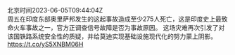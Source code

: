 北京时间2023-06-05T09:44:04Z<br>周五在印度东部奥里萨邦发生的这起事故造成至少275人死亡，这是印度史上最致命火车事故之一，官方正调查信号故障是否为事故原因。
这场灾难再次引发了对该国铁路系统安全性的质疑，并给莫迪实现基础设施现代化的努力蒙上阴影。https://t.co/yS5XNBM06H<br><br><br>